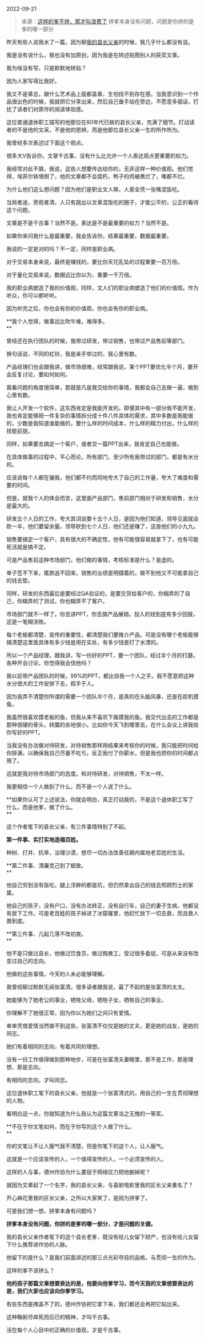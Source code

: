 2022-09-21

> 来源：[这样的爹不拼，那才叫浪费了](http://mp.weixin.qq.com/s?__biz=MzU0MjYwNDU2Mw==&mid=2247507842&idx=1&sn=0359bc7e8f4d050a4e7aaa0b35085c4f&chksm=fb1ab3fecc6d3ae839cb46da417080eb1f6013bdd043527b8e9db3f804231d48d6b0b2f5ccbb&scene=27#wechat_redirect)
> 拼爹本身没有问题，问题是你拼的是爹的哪一部分

昨天有些人说我水了一篇，因为聊[我的县长父亲](http://mp.weixin.qq.com/s?__biz=MzU3NDc5Nzc0NQ==&mid=2247520401&idx=1&sn=0be7f91c4aa3b59a74921fcd0147af6e&chksm=fd2e324fca59bb59d6a7521a023d8d576d7b9949192f7752d8935a5d58a4af90ab77e8171467&scene=21#wechat_redirect)的时候，我几乎什么都没有说。  

我是没有说什么，我也没有加原创，因为我是在转述贴图别人的获奖文章。  

我为啥没有写，只是默默地转贴？  

因为人家写得比我好。

我又不是章总，跟什么艺术品上面都盖章，生怕找不到存在感。当我意识到一个作品很出色的时候，我就把它分享出来，然后自己垂手站在旁边，不愿意多插话，打扰了读者们对原作的阅读体验感。

这位普通退休职工描写的他那位在80年代已故的县长父亲，充满了细节。打动读者的不是他的文采，不是他的思辨，而是他那位县长父亲一生的所作所为。  

我曾经多次表述过下面这个观点。  

很多大V告诉你，文章千古事，没有什么比允许一个人表达观点更重要的权力。

我经常对此不屑，我说，这些人想要传达给你的，无非这样一种价值观。他们觉得，埃菲尔铁塔倒了，他的文章都不会腐朽，鸭子的肉被煮烂了，嘴都不烂。

为什么他们这么想问题？因为他们是职业文人嘛，人家全凭一张嘴混饭吃。

当局者迷，旁观者清，人只有跳出以文章混饭吃的圈子，才能公平的，公正的看待这个问题。  

文章是不是千古事？当然不是。表达是不是最重要的权力？当然不是。  

如果你来问我什么是最重要，我会告诉你，结果最重要，数据最重要。  

我说的一定是对的吗？不一定，同样是职业病。  

对于交易本身来说，最终是赚钱的，要比你天花乱坠的过程重要一百万倍。  

对于量化交易来说，数据远比你以为，重要一千万倍。

我的职业病塑造了我的价值观，同样，文人们的职业病塑造了他们的价值观。作为听众，你可以都听听。  

因为听完之后，你也会有你的价值观，你也会有你的职业病。  

 **我个人觉得，做事远比吹牛难，难得多。  
**

曾经还在执行团队的时候，我带过研发，带过销售，也带过产品售前等部门。  

换句话说，不同的杠铃，我是亲手举过的，我心里有数。  

产品经理们也会跟我讲，做市场很难，经常跟我说，某个PPT要优化半个月，要开会反复讨论，要如何如何。  

我看问题的角度很简单，那就是凡是我交给你的事情，我都会自己去做一遍，做到心里有数。  

我让人开发一个软件，这东西肯定是我能开发的。即便其中有一部分我不能开发，我也肯定能够把一件复杂的事情拆分成十件八件具体的需求，其中多数是我能做的，少数是我知道谁能做的，要什么样的时间成本，什么样的精力付出，什么样的技能前提。  

同样，如果要去搞定一个客户，或者交一篇PPT出来，我肯定自己也能做。

在具体做事的过程中，平心而论，所有部门，至少所有我带过的部门，都是有水分的。

应该说每个人都在骗我，他们都不约而同地夸大了自己的工作量，夸大了难度和需要的时间。  

但是，就我个人的体会而言，这里面产品部门，售前部门相对于研发和销售，水分是最大的。  

研发五个人日的工作，夸大其词说要十五个人日，是因为他们知道，领导见面就会砍一半，他们要留余量。领导砍到七个人日，他们还是赚了，这是他们的小九九。  

销售要搞定一个客户，具有很大的不确定性，他有可能很容易就拿下了，也有可能死活就是搞不定。

可是产品售前这种市场部门，他们做的事情，考核标准是什么？是虚的。  

单子签不下来，尾款追不回来，销售的业绩是明摆着的，做不到他又不可能拿自己的钱去垫。  

同样，研发的东西最后是要经过QA验证的，是要交货给客户的，你糊弄的了自己，你糊弄的了测试，你也糊弄不了客户。

市场部门就不一样了。你去讲PPT，你去搞产品展销，投入的钱到底有多少回报，这是一笔糊涂账。  

每个老板都清楚，宣传的重要性，都清楚我们要推介产品。可是没有哪个老板能够搞清楚这里面具体有多少钱是用在实处，有多少钱是打了水漂的。  

所以一个产品经理，跟我讲，写一份好的PPT，要一个团队，经过半个月的打磨，各种开会讨论，你觉得我会信他吗？  

我以前带产品团队的时候，99%的PPT，都出自我一个人之手。我不愿意把这种水分很大的工作安排下去，假手于人。  

因为我弄不清楚你所谓的需要一个团队半个月，是真的在头脑风暴，还是在趁机摸鱼。  

我虽然很喜欢摸老板的鱼，但我从来不喜欢下属摸我的鱼。我交代出去的工作都是那种很硬的骨头，转圜的余地很小。比如你今天飞到哪里去，在什么会议上讲我给你写好的PPT。  

当我没有办法像对待研发，对待销售那样用结果来考核你的时候，我只能把时间给你排满，以确保我自己尽量不吃亏。反正我付了你薪水，但是我也把你的时间都占用了。  

这就是我对待市场部门的态度。和对待研发，对待销售，不太一样。

我更相信一个人做到了什么，而不是一个人说了什么。

 **如果你认可了上述说法，你就会明白，真正打动我的，不是这个退休职工写了什么，而是他爹，做了什么。  
**

这个作者笔下的县长父亲，有三件事情特别了不起。  

 **第一件事、实打实地造福百姓。**

种树、打井、抗旱，治理沙漠，想尽一切办法改善任期内属地老百姓的生活。  

 **第二件事、清廉克己到了极致。  
**

他自己穷到没有饭吃，腿上浮肿的都是坑，但仍然拿出自己的钱去照顾烈士的家属。  

他自己的孩子，没有户口，没有办法转正，没有自行车，自己的妻子生病，他都没有放下工作。可是老百姓的孩子掉进了冰窟窿里，他赶忙放下一切去救，而且救人救到底。

 **第三件事、几起几落不改初衷。  
**

他不是只做过县长，他做过饮食员，做过掏粪工，受过很多委屈，可是从来没有改变过自己的志向。

他做的这些事情，今天的人未必能够理解。  

我曾经聊过默默无闻张富清，很多读者跟我说，最了不起的是张富清的太太。

她能够为了她老公的事业，牺牲父母，牺牲子女，牺牲自己的事业。  

你理解不了她很正常，因为你以为她们之间只有爱情。

单单凭借爱情当然做不到这些，张富清不仅仅是她的丈夫，更是她的战友，是她的同志。

她们有着相同的志向，有着共同的理想。  

没有一份工作值得做到那种地步，可是在张富清夫妻眼里，那不是工作，那是理想，那是志向。

有相同的志向，才叫同志。  

这位退休职工笔下的县长父亲，他就是一个张富清式的，用自己的一生在贯彻理想的人物。  

看明白这一点，你就知道为什么我认为这篇文章当之无愧的一等奖。  

 **不在于你文笔如何，而在于你写的这个人做了什么。  
**

你的文笔让不让人服气我不清楚，但是你笔下的这个人，让人服气。

这就是一个应该宣传的人，一个值得宣传的人，一个必须宣传的人。  

这样的人与事，德州作协为什么要屈于网络压力把他删掉呢？  

就因为文章起了一个名字，我的县长父亲，与喜剧电影里我的区长父亲重名了？  

开心麻花里我的区长父亲，之所以大家笑了，是因为拼爹了。  

可是我们想一想，拼爹本身有问题吗？  

 **拼爹本身没有问题，你拼的是爹的哪一部分，才是问题的关键。**

我的县长父亲作者笔下的这个县长老爹，既没有给儿女留下财产，也没有给儿女留下什么推荐进作协的人脉。  

他留下的是什么？是我们前面讲述的那三点光彩夺目的品格，与贯彻一生的作为。

这样的爹不该拼么？

 **他的孩子那篇文章想要表达的是，他要向他爹学习，而今天我的文章想要表达的是，我们大家也应该向你爹学习。**

有些东西是掩盖不了的，德州作协把它拿下来，我们都还会再把它贴出来。  

这种鞠躬尽瘁死而后已的精神，才叫千古事。  

活在每个人心目中的正确的价值观，才是千古事。

